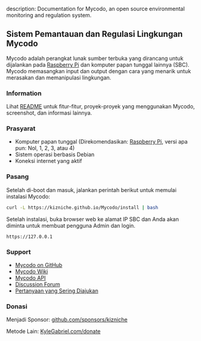 description: Documentation for Mycodo, an open source environmental monitoring and regulation system.

## Sistem Pemantauan dan Regulasi Lingkungan Mycodo

Mycodo adalah perangkat lunak sumber terbuka yang dirancang untuk dijalankan pada [Raspberry Pi](https://en.wikipedia.org/wiki/Raspberry_Pi) dan komputer papan tunggal lainnya (SBC). Mycodo memasangkan input dan output dengan cara yang menarik untuk merasakan dan memanipulasi lingkungan.

### Information

Lihat [README](https://github.com/kizniche/Mycodo#uses) untuk fitur-fitur, proyek-proyek yang menggunakan Mycodo, screenshot, dan informasi lainnya.

### Prasyarat

*   Komputer papan tunggal (Direkomendasikan: [Raspberry Pi](https://www.raspberrypi.org/), versi apa pun: Nol, 1, 2, 3, atau 4)
*   Sistem operasi berbasis Debian
*   Koneksi internet yang aktif

### Pasang

Setelah di-boot dan masuk, jalankan perintah berikut untuk memulai instalasi Mycodo:

```bash
curl -L https://kizniche.github.io/Mycodo/install | bash
```

Setelah instalasi, buka browser web ke alamat IP SBC dan Anda akan diminta untuk membuat pengguna Admin dan login.

```
https://127.0.0.1
```

### Support

*   [Mycodo on GitHub](https://github.com/kizniche/Mycodo)
*   [Mycodo Wiki](https://github.com/kizniche/Mycodo/wiki)
*   [Mycodo API](https://kizniche.github.io/Mycodo/mycodo-api.html)
*   [Discussion Forum](https://forum.radicaldiy.com)
*   [Pertanyaan yang Sering Diajukan](https://forum.radicaldiy.com/docs?category=23&tags=mycodo)

### Donasi

Menjadi Sponsor: [github.com/sponsors/kizniche](https://github.com/sponsors/kizniche)

Metode Lain: [KyleGabriel.com/donate](https://kylegabriel.com/donate)
